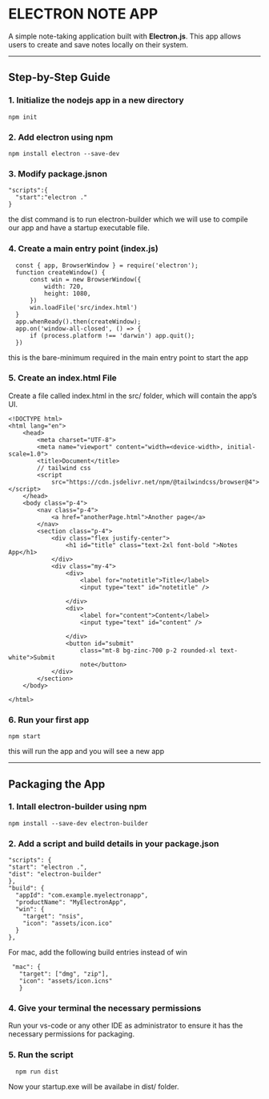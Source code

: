 # ELECTRON NOTE APP

A simple note-taking application built with **Electron.js**. This app allows users to create and save notes locally on their system.

---

## Step-by-Step Guide
### 1. Initialize the nodejs app in a new directory
    npm init
### 2. Add electron using npm
    npm install electron --save-dev
### 3. Modify package.jsnon
    "scripts":{
      "start":"electron ."
    }
the dist command is to run electron-builder which we will use to compile our app and have a startup executable file.
### 4. Create a main entry point (index.js)
      const { app, BrowserWindow } = require('electron');
      function createWindow() {
          const win = new BrowserWindow({
              width: 720,
              height: 1080,
          })
          win.loadFile('src/index.html')
      }
      app.whenReady().then(createWindow);
      app.on('window-all-closed', () => {
          if (process.platform !== 'darwin') app.quit();
      })
this is the bare-minimum required in the main entry point to start the app
### 5. Create an index.html File
Create a file called index.html in the src/ folder, which will contain the app’s UI.

    <!DOCTYPE html>
    <html lang="en">
        <head>
            <meta charset="UTF-8">
            <meta name="viewport" content="width=<device-width>, initial-scale=1.0">
            <title>Document</title>
            // tailwind css
            <script
                src="https://cdn.jsdelivr.net/npm/@tailwindcss/browser@4"></script>
        </head>
        <body class="p-4">
            <nav class="p-4">
                <a href="anotherPage.html">Another page</a>
            </nav>
            <section class="p-4">
                <div class="flex justify-center">
                    <h1 id="title" class="text-2xl font-bold ">Notes App</h1>
                </div>
                <div class="my-4">
                    <div>
                        <label for="notetitle">Title</label>
                        <input type="text" id="notetitle" />
    
                    </div>
                    <div>
                        <label for="content">Content</label>
                        <input type="text" id="content" />
    
                    </div>
                    <button id="submit"
                        class="mt-8 bg-zinc-700 p-2 rounded-xl text-white">Submit
                        note</button>
                </div>
            </section>
        </body>

    </html>

### 6. Run your first app
    npm start
this will run the app and you will see a new app

---

## Packaging the App
### 1. Intall electron-builder using npm
    npm install --save-dev electron-builder
### 2. Add a script and build details in your package.json
    "scripts": {
    "start": "electron .",
    "dist": "electron-builder"
    },
    "build": {
      "appId": "com.example.myelectronapp",
      "productName": "MyElectronApp",
      "win": {
        "target": "nsis",
        "icon": "assets/icon.ico"
      }
    },
 For mac, add the following build entries instead of win
  
     "mac": {     
       "target": ["dmg", "zip"], 
       "icon": "assets/icon.icns"
       }
  ### 4. Give your terminal the necessary permissions
  Run your vs-code or any other IDE as administrator to ensure it has the necessary permissions for packaging.
  ### 5. Run the script
      npm run dist
  Now your startup.exe will be availabe in dist/ folder.

